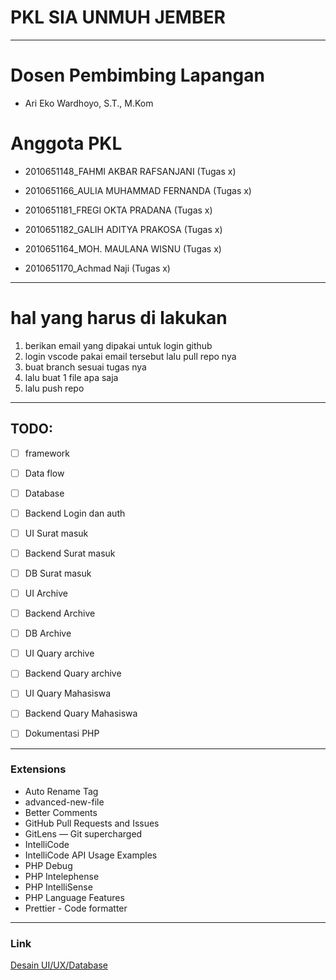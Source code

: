 # PKL SIA UNMUH JEMBER

---

# Dosen Pembimbing Lapangan
- Ari Eko Wardhoyo, S.T., M.Kom

# Anggota PKL

- 2010651148_FAHMI AKBAR RAFSANJANI   (Tugas x)
- 2010651166_AULIA MUHAMMAD FERNANDA  (Tugas x)

- 2010651181_FREGI OKTA PRADANA       (Tugas x)
- 2010651182_GALIH ADITYA PRAKOSA     (Tugas x)

- 2010651164_MOH. MAULANA WISNU       (Tugas x)
- 2010651170_Achmad Naji              (Tugas x)

---

# hal yang harus di lakukan

1. berikan email yang dipakai untuk login github
2. login vscode pakai email tersebut lalu pull repo nya
3. buat branch sesuai tugas nya
4. lalu buat 1 file apa saja
5. lalu push repo

---

## TODO:

- [ ] framework
- [ ] Data flow
- [ ] Database
- [ ] Backend Login dan auth

- [ ] UI Surat masuk
- [ ] Backend Surat masuk
- [ ] DB Surat masuk

- [ ] UI Archive
- [ ] Backend Archive
- [ ] DB Archive

- [ ] UI Quary archive
- [ ] Backend Quary archive

- [ ] UI Quary Mahasiswa
- [ ] Backend Quary Mahasiswa

- [ ] Dokumentasi PHP

---

### Extensions

- Auto Rename Tag
- advanced-new-file
- Better Comments
- GitHub Pull Requests and Issues
- GitLens — Git supercharged
- IntelliCode
- IntelliCode API Usage Examples
- PHP Debug
- PHP Intelephense
- PHP IntelliSense
- PHP Language Features
- Prettier - Code formatter

---

### Link

[Desain UI/UX/Database](https://www.figma.com/file/HYH6LWqCgBxjnr177zxdOb/Desain-UI%2FUX%2FDatabase?node-id=0-1&t=GnZzbyVQC3h8YHnq-0)
